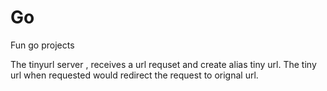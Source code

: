 # Go
Fun go projects

The tinyurl server , receives a url requset and create alias tiny url. 
The tiny url when requested would redirect the request to orignal url.
